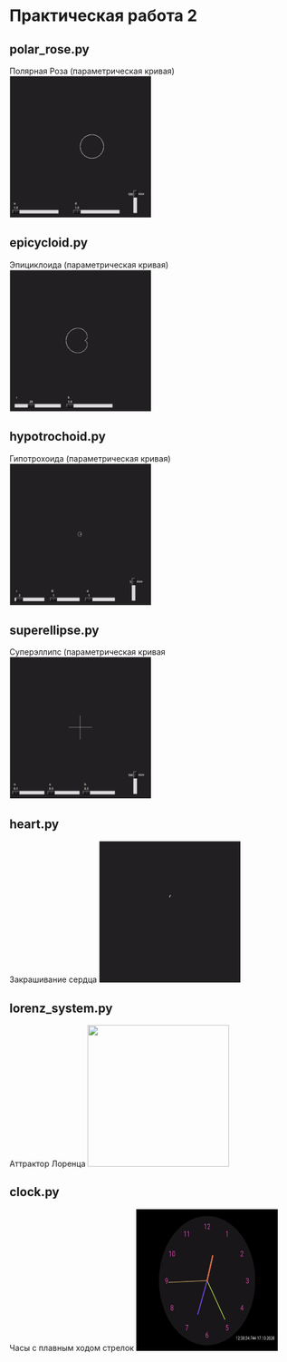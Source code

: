 # Практическая работа 2

## polar_rose.py
Полярная Роза (параметрическая кривая)
<img src="views/polar_rose.gif" width="250" height="250">

## epicycloid.py
Эпициклоида (параметрическая кривая)
<img src="views/epicycloid.gif" width="250" height="250">

## hypotrochoid.py
Гипотрохоида (параметрическая кривая)
<img src="views/hypotrochoid.gif" width="250" height="250">

## superellipse.py
Суперэллипс (параметрическая кривая
<img src="views/superellipse.gif" width="250" height="250">

## heart.py
Закрашивание сердца
<img src="views/heart.gif" width="250" height="250">

## lorenz_system.py
Аттрактор Лоренца
<img src="views/lorenz_system.gif" width="250" height="250">

## clock.py
Часы с плавным ходом стрелок
<img src="views/clock.gif" width="250" height="250">
